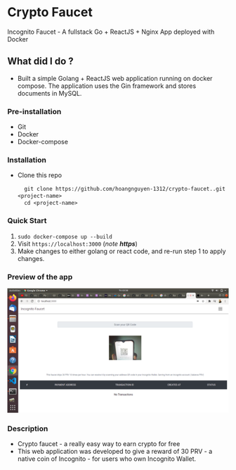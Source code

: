# Crypto Faucet
Incognito Faucet - A fullstack Go + ReactJS + Nginx  App deployed with Docker

## What did I do ?
- Built a simple Golang + ReactJS web application running on docker compose. The application uses the Gin framework and stores documents in MySQL.

### Pre-installation
* Git
* Docker
* Docker-compose
### Installation
* Clone this repo

  ```
    git clone https://github.com/hoangnguyen-1312/crypto-faucet..git <project-name>
    cd <project-name>
  ```
### Quick Start
1) `sudo docker-compose up --build`
2) Visit `https://localhost:3000` (*note **https***)
3) Make changes to either golang or react code, and re-run step 1 to apply changes.

### Preview of the app
![Screenshot of the app](docs/demo.png?raw=true "Screenshot")

### Description
- Crypto faucet - a really easy way to earn crypto for free
- This web application was developed to give a reward of 30 PRV - a native coin of Incognito - for users who own Incognito Wallet.  
